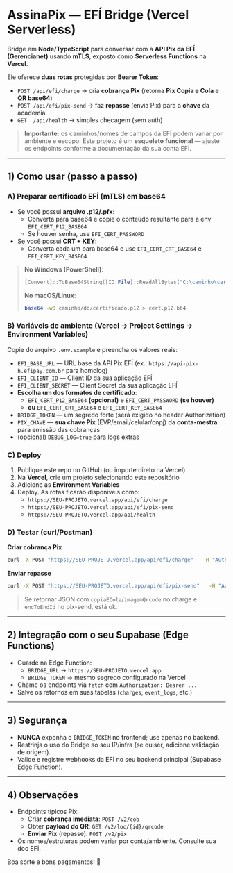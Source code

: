 # AssinaPix — EFÍ Bridge (Vercel Serverless)

Bridge em **Node/TypeScript** para conversar com a **API Pix da EFÍ (Gerencianet)** usando **mTLS**,
exposto como **Serverless Functions** na **Vercel**.

Ele oferece **duas rotas** protegidas por **Bearer Token**:

- `POST /api/efi/charge` → cria **cobrança Pix** (retorna **Pix Copia e Cola** e **QR base64**)
- `POST /api/efi/pix-send` → faz **repasse** (envia Pix) para a **chave** da academia
- `GET  /api/health` → simples checagem (sem auth)

> **Importante:** os caminhos/nomes de campos da EFÍ podem variar por ambiente e escopo.
> Este projeto é um **esqueleto funcional** — ajuste os endpoints conforme a documentação da sua conta EFÍ.

---

## 1) Como usar (passo a passo)

### A) Preparar certificado EFÍ (mTLS) em base64
- Se você possui **arquivo .p12/.pfx**:
  - Converta para base64 e copie o conteúdo resultante para a env `EFI_CERT_P12_BASE64`
  - Se houver senha, use `EFI_CERT_PASSWORD`
- Se você possui **CRT + KEY**:
  - Converta cada um para base64 e use `EFI_CERT_CRT_BASE64` e `EFI_CERT_KEY_BASE64`

> **No Windows (PowerShell)**:
> ```powershell
> [Convert]::ToBase64String([IO.File]::ReadAllBytes("C:\caminho\certificado.p12")) > cert.p12.b64
> ```
> **No macOS/Linux**:
> ```bash
> base64 -w0 caminho/do/certificado.p12 > cert.p12.b64
> ```

### B) Variáveis de ambiente (Vercel → Project Settings → Environment Variables)
Copie do arquivo `.env.example` e preencha os valores reais:

- `EFI_BASE_URL` — URL base da API Pix EFÍ (ex.: `https://api-pix-h.efipay.com.br` para homolog)
- `EFI_CLIENT_ID` — Client ID da sua aplicação EFÍ
- `EFI_CLIENT_SECRET` — Client Secret da sua aplicação EFÍ
- **Escolha um dos formatos de certificado**:
  - `EFI_CERT_P12_BASE64` **(opcional)** e `EFI_CERT_PASSWORD` **(se houver)**
  - **ou** `EFI_CERT_CRT_BASE64` e `EFI_CERT_KEY_BASE64`
- `BRIDGE_TOKEN` — um segredo forte (será exigido no header Authorization)
- `PIX_CHAVE` — **sua chave Pix** (EVP/email/celular/cnpj) da **conta-mestra** para emissão das cobranças
- (opcional) `DEBUG_LOG=true` para logs extras

### C) Deploy
1. Publique este repo no GitHub (ou importe direto na Vercel)
2. Na **Vercel**, crie um projeto selecionando este repositório
3. Adicione as **Environment Variables**
4. Deploy. As rotas ficarão disponíveis como:
   - `https://SEU-PROJETO.vercel.app/api/efi/charge`
   - `https://SEU-PROJETO.vercel.app/api/efi/pix-send`
   - `https://SEU-PROJETO.vercel.app/api/health`

### D) Testar (curl/Postman)

**Criar cobrança Pix**
```bash
curl -X POST "https://SEU-PROJETO.vercel.app/api/efi/charge"   -H "Authorization: Bearer $BRIDGE_TOKEN"   -H "Content-Type: application/json"   -d '{"amount": 9900, "description":"Mensalidade Plano X"}'
```

**Enviar repasse**
```bash
curl -X POST "https://SEU-PROJETO.vercel.app/api/efi/pix-send"   -H "Authorization: Bearer $BRIDGE_TOKEN"   -H "Content-Type: application/json"   -d '{"keyType":"evp","keyValue":"CHAVE-PIX-DA-ACADEMIA","amount":9900,"description":"Repasse Plano X"}'
```

> Se retornar JSON com `copiaECola`/`imagemQrcode` no charge e `endToEndId` no pix-send, está ok.

---

## 2) Integração com o seu Supabase (Edge Functions)

- Guarde na Edge Function:
  - `BRIDGE_URL` → `https://SEU-PROJETO.vercel.app`
  - `BRIDGE_TOKEN` → mesmo segredo configurado na Vercel
- Chame os endpoints via `fetch` com `Authorization: Bearer ...`
- Salve os retornos em suas tabelas (`charges`, `event_logs`, etc.)

---

## 3) Segurança

- **NUNCA** exponha o `BRIDGE_TOKEN` no frontend; use apenas no backend.
- Restrinja o uso do Bridge ao seu IP/infra (se quiser, adicione validação de origem).
- Valide e registre webhooks da EFÍ no seu backend principal (Supabase Edge Function).

---

## 4) Observações

- Endpoints típicos Pix:
  - Criar **cobrança imediata**: `POST /v2/cob`
  - Obter **payload do QR**: `GET /v2/loc/{id}/qrcode`
  - **Enviar Pix** (repasse): `POST /v2/pix`
- Os nomes/estruturas podem variar por conta/ambiente. Consulte sua doc EFÍ.

Boa sorte e bons pagamentos! 💚
